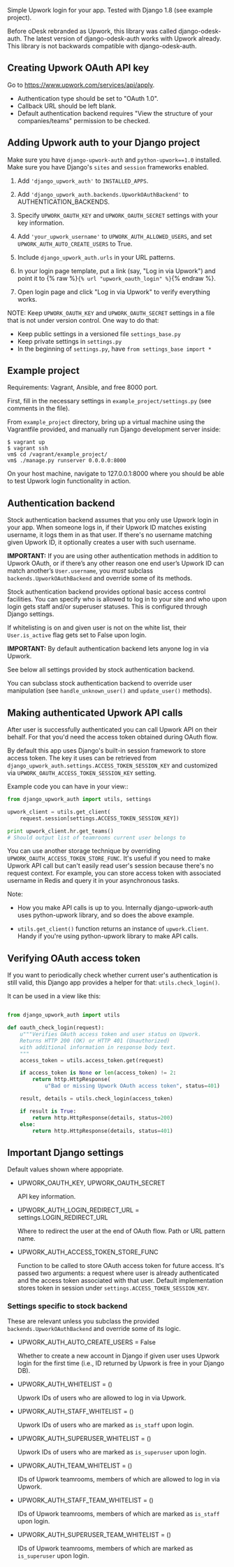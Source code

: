 Simple Upwork login for your app. Tested with Django 1.8 (see example project).

Before oDesk rebranded as Upwork, this library was called django-odesk-auth.
The latest version of django-odesk-auth works with Upwork already.
This library is not backwards compatible with django-odesk-auth.


## Creating Upwork OAuth API key

Go to https://www.upwork.com/services/api/apply.

* Authentication type should be set to "OAuth 1.0".
* Callback URL should be left blank.
* Default authentication backend requires
  "View the structure of your companies/teams" permission to be checked.


## Adding Upwork auth to your Django project

Make sure you have ``django-upwork-auth`` and ``python-upwork==1.0`` installed.
Make sure you have Django's ``sites`` and ``session`` frameworks enabled.

1. Add ``'django_upwork_auth'`` to ``INSTALLED_APPS``.

2. Add ``'django_upwork_auth.backends.UpworkOAuthBackend'``
   to AUTHENTICATION_BACKENDS.

3. Specify ``UPWORK_OAUTH_KEY`` and ``UPWORK_OAUTH_SECRET`` settings
   with your key information.

4. Add ``'your_upwork_username'`` to ``UPWORK_AUTH_ALLOWED_USERS``,
   and set ``UPWORK_AUTH_AUTO_CREATE_USERS`` to True.

5. Include ``django_upwork_auth.urls`` in your URL patterns.

6. In your login page template, put a link (say, "Log in via Upwork")
   and point it to {% raw %}``{% url "upwork_oauth_login" %}``{% endraw %}.

7. Open login page and click "Log in via Upwork" to verify everything works.

NOTE:
Keep ``UPWORK_OAUTH_KEY`` and ``UPWORK_OAUTH_SECRET`` settings
in a file that is not under version control. One way to do that:

* Keep public settings in a versioned file ``settings_base.py``
* Keep private settings in ``settings.py``
* In the beginning of ``settings.py``, have ``from settings_base import *``


## Example project

Requirements: Vagrant, Ansible, and free 8000 port.

First, fill in the necessary settings in ``example_project/settings.py``
(see comments in the file).

From ``example_project`` directory, bring up a virtual machine
using the Vagrantfile provided, and manually run Django development server inside:

    $ vagrant up
    $ vagrant ssh
    vm$ cd /vagrant/example_project/
    vm$ ./manage.py runserver 0.0.0.0:8000

On your host machine, navigate to 127.0.0.1:8000 where you should be able
to test Upwork login functionality in action.


## Authentication backend

Stock authentication backend assumes that you only use Upwork login in your app.
When someone logs in, if their Upwork ID matches existing username, it logs
them in as that user. If there's no username matching given Upwork ID, it optionally
creates a user with such username.

**IMPORTANT:**
If you are using other authentication methods
in addition to Upwork OAuth, or if there’s any other reason
one end user’s Upwork ID can match another’s ``User.username``,
you *must* subclass ``backends.UpworkOAuthBackend`` and override
some of its methods.

Stock authentication backend provides optional basic access control facilities.
You can specify who is allowed to log in to your site and who upon login gets
staff and/or superuser statuses. This is configured through Django settings.

If whitelisting is on and given user is not on the white list, their
``User.is_active`` flag gets set to False upon login.

**IMPORTANT:**
By default authentication backend lets anyone log in via Upwork.

See below all settings provided by stock authentication backend.

You can subclass stock authentication backend to override user manipulation
(see ``handle_unknown_user()`` and ``update_user()`` methods).


## Making authenticated Upwork API calls

After user is successfully authenticated you can call Upwork API on their behalf.
For that you'd need the access token obtained during OAuth flow.

By default this app uses Django's built-in session framework to store
access token. The key it uses can be retrieved from
``django_upwork_auth.settings.ACCESS_TOKEN_SESSION_KEY``
and customized via ``UPWORK_OAUTH_ACCESS_TOKEN_SESSION_KEY`` setting.

Example code you can have in your view::

```python
from django_upwork_auth import utils, settings

upwork_client = utils.get_client(
    request.session[settings.ACCESS_TOKEN_SESSION_KEY])

print upwork_client.hr.get_teams()
# Should output list of teamrooms current user belongs to
```

You can use another storage technique by overriding
``UPWORK_OAUTH_ACCESS_TOKEN_STORE_FUNC``. It's useful if you need to make Upwork API call
but can't easily read user's session because there's no request context.
For example, you can store access token with associated username in Redis
and query it in your asynchronous tasks.

Note:

* How you make API calls is up to you. Internally django-upwork-auth
  uses python-upwork library, and so does the above example.

* ``utils.get_client()`` function returns an instance of ``upwork.Client``.
  Handy if you're using python-upwork library to make API calls.


## Verifying OAuth access token

If you want to periodically check whether current user's authentication
is still valid, this Django app provides a helper for that:
``utils.check_login()``.

It can be used in a view like this:

```python

from django_upwork_auth import utils

def oauth_check_login(request):
    u"""Verifies OAuth access token and user status on Upwork.
    Returns HTTP 200 (OK) or HTTP 401 (Unauthorized)
    with additional information in response body text.
    """
    access_token = utils.access_token.get(request)

    if access_token is None or len(access_token) != 2:
        return http.HttpResponse(
            u"Bad or missing Upwork OAuth access token", status=401)

    result, details = utils.check_login(access_token)

    if result is True:
        return http.HttpResponse(details, status=200)
    else:
        return http.HttpResponse(details, status=401)
```


## Important Django settings

Default values shown where appopriate.

* UPWORK_OAUTH_KEY, UPWORK_OAUTH_SECRET

  API key information.

* UPWORK_AUTH_LOGIN_REDIRECT_URL = settings.LOGIN_REDIRECT_URL

  Where to redirect the user at the end of OAuth flow.
  Path or URL pattern name.

* UPWORK_AUTH_ACCESS_TOKEN_STORE_FUNC

  Function to be called to store OAuth access token for future access.
  It's passed two arguments: a request where user is already
  authenticated and the access token associated with that user.
  Default implementation stores token in session under
  ``settings.ACCESS_TOKEN_SESSION_KEY``.


### Settings specific to stock backend

These are relevant unless you subclass the provided
``backends.UpworkOAuthBackend`` and override some of its logic.

* UPWORK_AUTH_AUTO_CREATE_USERS = False

  Whether to create a new account in Django if given user uses Upwork login
  for the first time (i.e., ID returned by Upwork is free in your Django DB).

* UPWORK_AUTH_WHITELIST = ()

  Upwork IDs of users who are allowed to log in via Upwork.

* UPWORK_AUTH_STAFF_WHITELIST = ()

  Upwork IDs of users who are marked as ``is_staff`` upon login.

* UPWORK_AUTH_SUPERUSER_WHITELIST = ()

  Upwork IDs of users who are marked as ``is_superuser`` upon login.

* UPWORK_AUTH_TEAM_WHITELIST = ()

  IDs of Upwork teamrooms, members of which are allowed to log in via Upwork.

* UPWORK_AUTH_STAFF_TEAM_WHITELIST = ()

  IDs of Upwork teamrooms, members of which are marked as ``is_staff`` upon login.

* UPWORK_AUTH_SUPERUSER_TEAM_WHITELIST = ()

  IDs of Upwork teamrooms, members of which are marked as ``is_superuser`` upon login.
